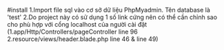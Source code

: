 #install
1.Import file sql vào cơ sở dữ liệu PhpMyadmin. Tên database là 'test'
2.Do project này có sử dụng 1 số link cứng nên có thể cần chỉnh sao cho phù hợp với cổng localhost của người cài đặt 
(1.app/Http/Controllers/pageController line 96
 2.resource/views/header.blade.php line 46 & line 49)
